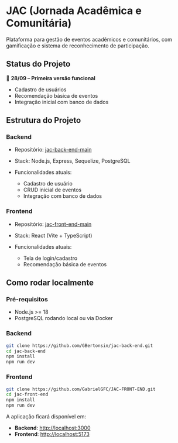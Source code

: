 # JAC (Jornada Acadêmica e Comunitária)

Plataforma para gestão de eventos acadêmicos e comunitários, com gamificação e sistema de reconhecimento de participação.

## Status do Projeto

📌 **28/09 – Primeira versão funcional**

* Cadastro de usuários
* Recomendação básica de eventos
* Integração inicial com banco de dados

## Estrutura do Projeto

### Backend

* Repositório: [jac-back-end-main](https://github.com/GBertonsin/jac-back-end)
* Stack: Node.js, Express, Sequelize, PostgreSQL
* Funcionalidades atuais:

  * Cadastro de usuário
  * CRUD inicial de eventos
  * Integração com banco de dados

### Frontend

* Repositório: [jac-front-end-main](https://github.com/GabrielGFC/JAC-FRONT-END)
* Stack: React (Vite + TypeScript)
* Funcionalidades atuais:

  * Tela de login/cadastro
  * Recomendação básica de eventos

## Como rodar localmente

### Pré-requisitos

* Node.js >= 18
* PostgreSQL rodando local ou via Docker

### Backend

```bash
git clone https://github.com/GBertonsin/jac-back-end.git
cd jac-back-end
npm install
npm run dev
```

### Frontend

```bash
git clone https://github.com/GabrielGFC/JAC-FRONT-END.git
cd jac-front-end
npm install
npm run dev
```

A aplicação ficará disponível em:

* **Backend**: [http://localhost:3000](http://localhost:3000)
* **Frontend**: [http://localhost:5173](http://localhost:5173)
